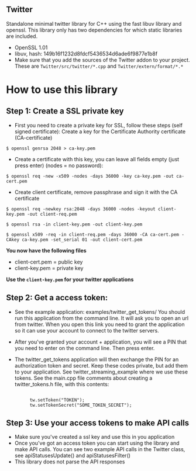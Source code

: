 Twitter
--------
Standalone minimal twitter library for C++ using the fast libuv library and openssl. 
  This library only has two dependencies for which static libraries are included.
  - OpenSSL 1.01
  - libuv, hash: 149b16f1232d8fdcf5436534d6ade6f9877e1b8f 
  - Make sure that you add the sources of the Twitter addon to your project. These are `Twitter/src/twitter/*.cpp` and `Twitter/extern/format/*.*`
    
How to use this library
========================

Step 1: Create a SSL private key
---------------------------------

- First you need to create a private key for SSL, follow these steps (self signed certificate): Create a key for the Certificate Authority certificate (CA-certificate)
   
`$ openssl genrsa 2048 > ca-key.pem`
      

- Create a certificate with this key, you can leave all fields empty (just press enter) (nodes = no password):
   
`$ openssl req -new -x509 -nodes -days 36000 -key ca-key.pem -out ca-cert.pem`
    

- Create client certificate, remove passphrase and sign it with the CA certificate
    
`$ openssl req -newkey rsa:2048 -days 36000 -nodes -keyout client-key.pem -out client-req.pem`

 `$ openssl rsa -in client-key.pem -out client-key.pem`
    
 `$ openssl x509 -req -in client-req.pem -days 36000 -CA ca-cert.pem -CAkey ca-key.pem -set_serial 01 -out client-cert.pem`
    

**You now have the following files**
  - client-cert.pem = public key
  - client-key.pem = private key

**Use the `client-key.pem` for your twitter applications**
      
Step 2: Get a access token:
----------------------------
- See the example application: examples/twitter_get_tokens/ 
  You should run this application from the command line. It will ask you to 
  open an url from twitter. When you open this link you need to 
  grant the application so it can use your account to connect to the twitter 
  servers.

- After you've granted your account + application, you will see a PIN that you 
  need to enter on the command line. Then press enter.

- The twitter_get_tokens application will then exchange the PIN for an 
  authorization token and secret. Keep these codes private, but add them 
  to your application. See twitter_streaming_example where we use these 
  tokens. See the main.cpp file comments about creating a twitter_tokens.h 
  file, with this contents:

<code>
         tw.setToken("TOKEN");
         tw.setTokenSecret("SOME_TOKEN_SECRET");
</code>


Step 3: Use your access tokens to make API calls
-------------------------------------------------
- Make sure you've created a ssl key and use this in you application 
- Once you've got an access token you can start using the library and 
  make API calls. You can see two example API calls in the Twitter class, see
  apiStatusesUpdate() and apiStatusesFilter()
- This library does not parse the API responses


